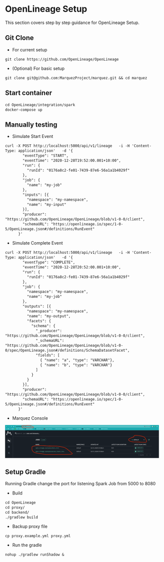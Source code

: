 # OpenLineage Setup

This section covers step by step guidance for OpenLineage Setup.

## Git Clone
- For current setup
```console
git clone https://github.com/OpenLineage/OpenLineage
```

- (Optional) For basic setup
```console
git clone git@github.com:MarquezProject/marquez.git && cd marquez
```

## Start container
```console
cd OpenLineage/integration/spark
docker-compose up
```

## Manually testing
- Simulate Start Event
```console
curl -X POST http://localhost:5000/api/v1/lineage   -i -H 'Content-Type: application/json'   -d '{
        "eventType": "START",
        "eventTime": "2020-12-28T19:52:00.001+10:00",
        "run": {
          "runId": "0176a8c2-fe01-7439-87e6-56a1a1b4029f"
        },
        "job": {
          "name": "my-job"
        },
        "inputs": [{
          "namespace": "my-namespace",
          "name": "my-input"
        }],  
        "producer": "https://github.com/OpenLineage/OpenLineage/blob/v1-0-0/client",
        "schemaURL": "https://openlineage.io/spec/1-0-5/OpenLineage.json#/definitions/RunEvent"
      }'
```

- Simulate Complete Event
```console
curl -X POST http://localhost:5000/api/v1/lineage   -i -H 'Content-Type: application/json'   -d '{
        "eventType": "COMPLETE",
        "eventTime": "2020-12-28T20:52:00.001+10:00",
        "run": {
          "runId": "0176a8c2-fe01-7439-87e6-56a1a1b4029f"
        },
        "job": {
          "namespace": "my-namespace",
          "name": "my-job"
        },
        "outputs": [{
          "namespace": "my-namespace",
          "name": "my-output",
          "facets": {
            "schema": {
              "_producer": "https://github.com/OpenLineage/OpenLineage/blob/v1-0-0/client",
              "_schemaURL": "https://github.com/OpenLineage/OpenLineage/blob/v1-0-0/spec/OpenLineage.json#/definitions/SchemaDatasetFacet",
              "fields": [
                { "name": "a", "type": "VARCHAR"},
                { "name": "b", "type": "VARCHAR"}
              ]
            }
          }
        }],     
        "producer": "https://github.com/OpenLineage/OpenLineage/blob/v1-0-0/client",
        "schemaURL": "https://openlineage.io/spec/1-0-5/OpenLineage.json#/definitions/RunEvent"
      }'
```

- Marquez Console

<kbd>![marquez-console](/OpenLineage/marquez-console-1.png)<kbd>
	
## Setup Gradle
Running Gradle change the port for listening Spark Job from 5000 to 8080

- Build
```console
cd OpenLineage
cd proxy/
cd backend/
./gradlew build
```

- Backup proxy file
```console
cp proxy.example.yml proxy.yml
```

- Run the gradle
```console
nohup ./gradlew runShadow &
```